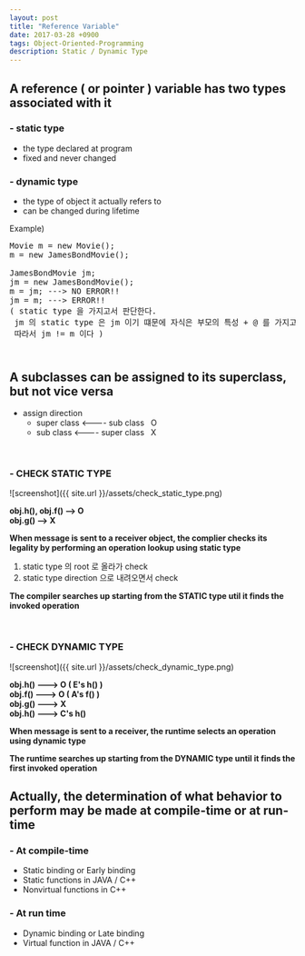 ```yaml
---
layout: post
title: "Reference Variable"
date: 2017-03-28 +0900
tags: Object-Oriented-Programming
description: Static / Dynamic Type
---
```


A reference ( or pointer ) variable has two types associated with it
----------------
### - static type
- the type declared at program<br>
- fixed and never changed<br>


### - dynamic type
- the type of object it actually refers to<br>
- can be changed during lifetime<br>

Example)
<pre>
Movie m = new Movie();
m = new JamesBondMovie();<br>
JamesBondMovie jm;
jm = new JamesBondMovie();
m = jm; ---> NO ERROR!!
jm = m; ---> ERROR!!
( static type 을 가지고서 판단한다.<br> jm 의 static type 은 jm 이기 떄문에 자식은 부모의 특성 + @ 를 가지고 있기 때문에 부모는 자식을 포한하는 관계는 아니다.<br> 따라서 jm != m 이다 )
</pre>
&nbsp;
<br>
A subclasses can be assigned to its superclass, but not vice versa
-----------------
- assign direction
	- super class <---- sub class  &nbsp;&nbsp;O<br>
	- sub class <---- super class  &nbsp;&nbsp;X<br>

<br>

### - CHECK STATIC TYPE

![screenshot]({{ site.url }}/assets/check_static_type.png)

**obj.h(), obj.f() --> O<br>
obj.g() --> X<br>**

**When message is sent to a receiver object, the complier checks its legality by performing an operation lookup using static type**

1. static type 의 root 로 올라가 check<br>
2. static type direction 으로 내려오면서 check<br>

**The compiler searches up starting from the STATIC type util it finds the invoked operation**

<br>

### - CHECK DYNAMIC TYPE

![screenshot]({{ site.url }}/assets/check_dynamic_type.png)

**obj.h() ---> O ( E's h() )<br>
obj.f() ---> O ( A's f() )<br>
obj.g() ---> X<br>
obj.h() ---> C's h()<br>**

**When message is sent to a receiver, the runtime selects an operation using dynamic type**

**The runtime searches up starting from the DYNAMIC type until it finds the first invoked operation**

Actually, the determination of what behavior to perform may be made at compile-time or at run-time
--------------
### - At compile-time
- Static binding or Early binding<br>
- Static functions in JAVA / C++<br>
- Nonvirtual functions in C++<br>

### - At run time
- Dynamic binding or Late binding<br>
- Virtual function in JAVA / C++<br>